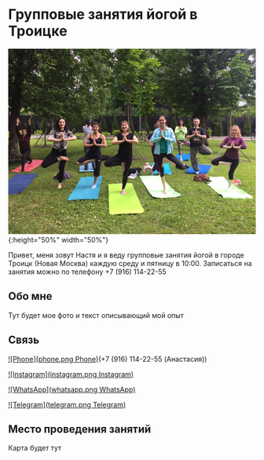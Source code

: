 # Групповые занятия йогой в Троицке

![Заглавное изображение](joga.jpg "Йога в Троицке"){:height="50%" width="50%"}

Привет, меня зовут Настя и я веду групповые занятия йогой в городе Троицк (Новая Москва) каждую среду и пятницу в 10:00.
Записаться на занятия можно по телефону +7 (916) 114-22-55

## Обо мне

Тут будет мое фото и текст описывающий мой опыт

## Связь

[![Phone](phone.png Phone)](tel://+79161142255)(+7 (916) 114-22-55 (Анастасия))

[![Instagram](instagram.png Instagram)](http://instagram.com/troitsk.yoga/)

[![WhatsApp](whatsapp.png WhatsApp)](https://api.whatsapp.com/send?phone=79161142255)

[![Telegram](telegram.png Telegram)](https://t.me/troitsk_yoga)

## Место проведения занятий

Карта будет тут
